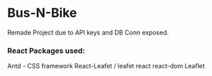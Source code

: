 # Bus-N-Bike
Remade Project due to API keys and DB Conn exposed.


### React Packages used:
Antd - CSS framework
React-Leafet / leafet react react-dom
Leaflet
